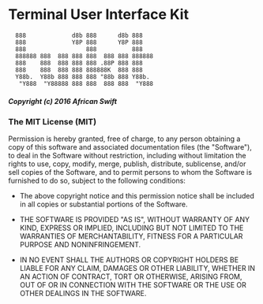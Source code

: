 # Terminal User Interface Kit
````
  888             d8b 888      d8b 888    
  888             Y8P 888      Y8P 888    
  888                 888          888    
  888888 888  888 888 888  888 888 888888 
  888    888  888 888 888 .88P 888 888    
  888    888  888 888 888888K  888 888    
  Y88b.  Y88b 888 888 888 "88b 888 Y88b.  
   "Y888  "Y88888 888 888  888 888  "Y888 
````
##### Copyright (c) 2016 African Swift

### The MIT License (MIT)
Permission is hereby granted, free of charge, to any person obtaining a copy of 
this software and associated documentation files (the "Software"), to deal in 
the Software without restriction, including without limitation the rights to 
use, copy, modify, merge, publish, distribute, sublicense, and/or sell copies 
of the Software, and to permit persons to whom the Software is furnished to do 
so, subject to the following conditions:

* The above copyright notice and this permission notice shall be included in 
  all copies or substantial portions of the Software.

* THE SOFTWARE IS PROVIDED "AS IS", WITHOUT WARRANTY OF ANY KIND, EXPRESS OR 
  IMPLIED, INCLUDING BUT NOT LIMITED TO THE WARRANTIES OF MERCHANTABILITY, 
  FITNESS FOR A PARTICULAR PURPOSE AND NONINFRINGEMENT. 
* IN NO EVENT SHALL THE AUTHORS OR COPYRIGHT HOLDERS BE LIABLE FOR ANY CLAIM, 
  DAMAGES OR OTHER LIABILITY, WHETHER IN AN ACTION OF CONTRACT, TORT OR 
  OTHERWISE, ARISING FROM, OUT OF OR IN CONNECTION WITH THE SOFTWARE OR THE USE 
  OR OTHER DEALINGS IN THE SOFTWARE.
